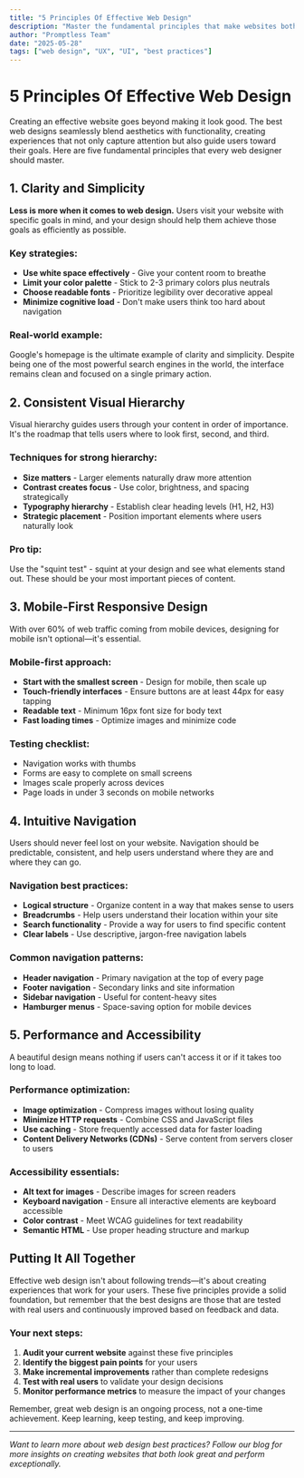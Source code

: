 ```yaml
---
title: "5 Principles Of Effective Web Design"
description: "Master the fundamental principles that make websites both beautiful and functional. Learn how to create web designs that engage users and drive results."
author: "Promptless Team"
date: "2025-05-28"
tags: ["web design", "UX", "UI", "best practices"]
---
```


# 5 Principles Of Effective Web Design

Creating an effective website goes beyond making it look good. The best web designs seamlessly blend aesthetics with functionality, creating experiences that not only capture attention but also guide users toward their goals. Here are five fundamental principles that every web designer should master.

## 1. Clarity and Simplicity

**Less is more when it comes to web design.** Users visit your website with specific goals in mind, and your design should help them achieve those goals as efficiently as possible.

### Key strategies:
- **Use white space effectively** - Give your content room to breathe
- **Limit your color palette** - Stick to 2-3 primary colors plus neutrals
- **Choose readable fonts** - Prioritize legibility over decorative appeal
- **Minimize cognitive load** - Don't make users think too hard about navigation

### Real-world example:
Google's homepage is the ultimate example of clarity and simplicity. Despite being one of the most powerful search engines in the world, the interface remains clean and focused on a single primary action.

## 2. Consistent Visual Hierarchy

Visual hierarchy guides users through your content in order of importance. It's the roadmap that tells users where to look first, second, and third.

### Techniques for strong hierarchy:
- **Size matters** - Larger elements naturally draw more attention
- **Contrast creates focus** - Use color, brightness, and spacing strategically
- **Typography hierarchy** - Establish clear heading levels (H1, H2, H3)
- **Strategic placement** - Position important elements where users naturally look

### Pro tip:
Use the "squint test" - squint at your design and see what elements stand out. These should be your most important pieces of content.

## 3. Mobile-First Responsive Design

With over 60% of web traffic coming from mobile devices, designing for mobile isn't optional—it's essential.

### Mobile-first approach:
- **Start with the smallest screen** - Design for mobile, then scale up
- **Touch-friendly interfaces** - Ensure buttons are at least 44px for easy tapping
- **Readable text** - Minimum 16px font size for body text
- **Fast loading times** - Optimize images and minimize code

### Testing checklist:
- Navigation works with thumbs
- Forms are easy to complete on small screens
- Images scale properly across devices
- Page loads in under 3 seconds on mobile networks

## 4. Intuitive Navigation

Users should never feel lost on your website. Navigation should be predictable, consistent, and help users understand where they are and where they can go.

### Navigation best practices:
- **Logical structure** - Organize content in a way that makes sense to users
- **Breadcrumbs** - Help users understand their location within your site
- **Search functionality** - Provide a way for users to find specific content
- **Clear labels** - Use descriptive, jargon-free navigation labels

### Common navigation patterns:
- **Header navigation** - Primary navigation at the top of every page
- **Footer navigation** - Secondary links and site information
- **Sidebar navigation** - Useful for content-heavy sites
- **Hamburger menus** - Space-saving option for mobile devices

## 5. Performance and Accessibility

A beautiful design means nothing if users can't access it or if it takes too long to load.

### Performance optimization:
- **Image optimization** - Compress images without losing quality
- **Minimize HTTP requests** - Combine CSS and JavaScript files
- **Use caching** - Store frequently accessed data for faster loading
- **Content Delivery Networks (CDNs)** - Serve content from servers closer to users

### Accessibility essentials:
- **Alt text for images** - Describe images for screen readers
- **Keyboard navigation** - Ensure all interactive elements are keyboard accessible
- **Color contrast** - Meet WCAG guidelines for text readability
- **Semantic HTML** - Use proper heading structure and markup

## Putting It All Together

Effective web design isn't about following trends—it's about creating experiences that work for your users. These five principles provide a solid foundation, but remember that the best designs are those that are tested with real users and continuously improved based on feedback and data.

### Your next steps:
1. **Audit your current website** against these five principles
2. **Identify the biggest pain points** for your users
3. **Make incremental improvements** rather than complete redesigns
4. **Test with real users** to validate your design decisions
5. **Monitor performance metrics** to measure the impact of your changes

Remember, great web design is an ongoing process, not a one-time achievement. Keep learning, keep testing, and keep improving.

---

*Want to learn more about web design best practices? Follow our blog for more insights on creating websites that both look great and perform exceptionally.*